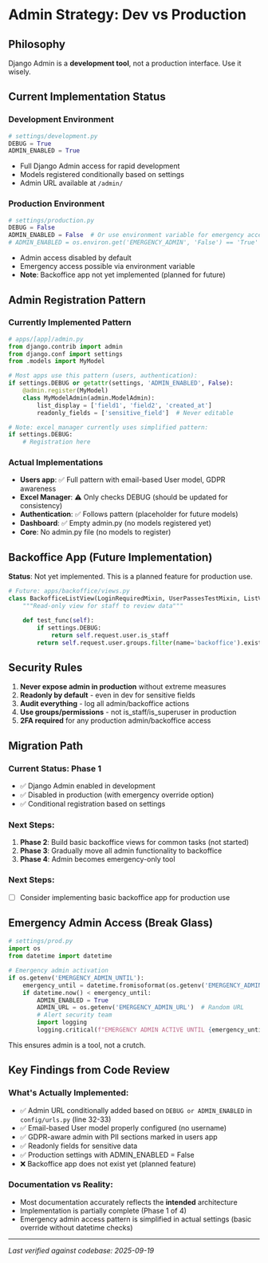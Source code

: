 # Admin Strategy: Dev vs Production

## Philosophy
Django Admin is a **development tool**, not a production interface. Use it wisely.

## Current Implementation Status

### Development Environment
```python
# settings/development.py
DEBUG = True
ADMIN_ENABLED = True
```
- Full Django Admin access for rapid development
- Models registered conditionally based on settings
- Admin URL available at `/admin/`

### Production Environment
```python
# settings/production.py
DEBUG = False
ADMIN_ENABLED = False  # Or use environment variable for emergency access
# ADMIN_ENABLED = os.environ.get('EMERGENCY_ADMIN', 'False') == 'True'
```
- Admin access disabled by default
- Emergency access possible via environment variable
- **Note**: Backoffice app not yet implemented (planned for future)

## Admin Registration Pattern

### Currently Implemented Pattern
```python
# apps/[app]/admin.py
from django.contrib import admin
from django.conf import settings
from .models import MyModel

# Most apps use this pattern (users, authentication):
if settings.DEBUG or getattr(settings, 'ADMIN_ENABLED', False):
    @admin.register(MyModel)
    class MyModelAdmin(admin.ModelAdmin):
        list_display = ['field1', 'field2', 'created_at']
        readonly_fields = ['sensitive_field']  # Never editable

# Note: excel_manager currently uses simplified pattern:
if settings.DEBUG:
    # Registration here
```

### Actual Implementations
- **Users app**: ✅ Full pattern with email-based User model, GDPR awareness
- **Excel Manager**: ⚠️ Only checks DEBUG (should be updated for consistency)
- **Authentication**: ✅ Follows pattern (placeholder for future models)
- **Dashboard**: ✅ Empty admin.py (no models registered yet)
- **Core**: No admin.py file (no models to register)

## Backoffice App (Future Implementation)

**Status**: Not yet implemented. This is a planned feature for production use.

```python
# Future: apps/backoffice/views.py
class BackofficeListView(LoginRequiredMixin, UserPassesTestMixin, ListView):
    """Read-only view for staff to review data"""

    def test_func(self):
        if settings.DEBUG:
            return self.request.user.is_staff
        return self.request.user.groups.filter(name='backoffice').exists()
```

## Security Rules

1. **Never expose admin in production** without extreme measures
2. **Readonly by default** - even in dev for sensitive fields
3. **Audit everything** - log all admin/backoffice actions
4. **Use groups/permissions** - not is_staff/is_superuser in production
5. **2FA required** for any production admin/backoffice access

## Migration Path

### Current Status: Phase 1
- ✅ Django Admin enabled in development
- ✅ Disabled in production (with emergency override option)
- ✅ Conditional registration based on settings

### Next Steps:
1. **Phase 2**: Build basic backoffice views for common tasks (not started)
2. **Phase 3**: Gradually move all admin functionality to backoffice
3. **Phase 4**: Admin becomes emergency-only tool

### Next Steps:
- [ ] Consider implementing basic backoffice app for production use

## Emergency Admin Access (Break Glass)

```python
# settings/prod.py
import os
from datetime import datetime

# Emergency admin activation
if os.getenv('EMERGENCY_ADMIN_UNTIL'):
    emergency_until = datetime.fromisoformat(os.getenv('EMERGENCY_ADMIN_UNTIL'))
    if datetime.now() < emergency_until:
        ADMIN_ENABLED = True
        ADMIN_URL = os.getenv('EMERGENCY_ADMIN_URL')  # Random URL
        # Alert security team
        import logging
        logging.critical(f"EMERGENCY ADMIN ACTIVE UNTIL {emergency_until}")
```

This ensures admin is a tool, not a crutch.

## Key Findings from Code Review

### What's Actually Implemented:
- ✅ Admin URL conditionally added based on `DEBUG or ADMIN_ENABLED` in `config/urls.py` (line 32-33)
- ✅ Email-based User model properly configured (no username)
- ✅ GDPR-aware admin with PII sections marked in users app
- ✅ Readonly fields for sensitive data
- ✅ Production settings with ADMIN_ENABLED = False
- ❌ Backoffice app does not exist yet (planned feature)

### Documentation vs Reality:
- Most documentation accurately reflects the **intended** architecture
- Implementation is partially complete (Phase 1 of 4)
- Emergency admin access pattern is simplified in actual settings (basic override without datetime checks)

---
*Last verified against codebase: 2025-09-19*